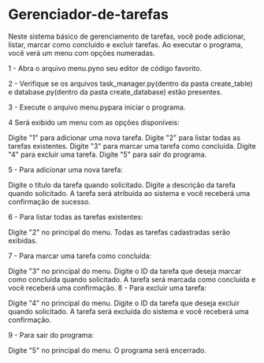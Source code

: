 # Gerenciador-de-tarefas
Neste sistema básico de gerenciamento de tarefas, você pode adicionar, listar, marcar como concluído e excluir tarefas. Ao executar o programa, você verá um menu com opções numeradas.

1 - Abra o arquivo menu.pyno seu editor de código favorito.

2 - Verifique se os arquivos task_manager.py(dentro da pasta create_table) e database.py(dentro da pasta create_database) estão presentes.

3 - Execute o arquivo menu.pypara iniciar o programa.

4 Será exibido um menu com as opções disponíveis:

Digite "1" para adicionar uma nova tarefa.
Digite "2" para listar todas as tarefas existentes.
Digite "3" para marcar uma tarefa como concluída.
Digite "4" para excluir uma tarefa.
Digite "5" para sair do programa.

5 - Para adicionar uma nova tarefa:

Digite o título da tarefa quando solicitado.
Digite a descrição da tarefa quando solicitado.
A tarefa será atribuída ao sistema e você receberá uma confirmação de sucesso.

6 - Para listar todas as tarefas existentes:

Digite "2" no principal do menu.
Todas as tarefas cadastradas serão exibidas.

7 - Para marcar uma tarefa como concluída:

Digite "3" no principal do menu.
Digite o ID da tarefa que deseja marcar como concluída quando solicitado.
A tarefa será marcada como concluída e você receberá uma confirmação.
8 - Para excluir uma tarefa:

Digite "4" no principal do menu.
Digite o ID da tarefa que deseja excluir quando solicitado.
A tarefa será excluída do sistema e você receberá uma confirmação.

9 - Para sair do programa:

Digite "5" no principal do menu.
O programa será encerrado.
